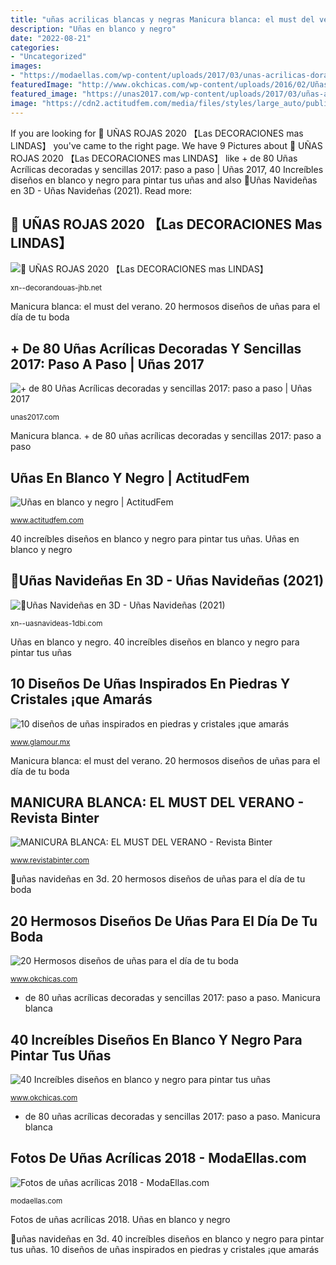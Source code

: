 ```yaml
---
title: "uñas acrilicas blancas y negras Manicura blanca: el must del verano"
description: "Uñas en blanco y negro"
date: "2022-08-21"
categories:
- "Uncategorized"
images:
- "https://modaellas.com/wp-content/uploads/2017/03/unas-acrilicas-doradas-y-blancas.jpg"
featuredImage: "http://www.okchicas.com/wp-content/uploads/2016/02/Uñas-de-boda-18.jpg"
featured_image: "https://unas2017.com/wp-content/uploads/2017/03/uñas-acrilicas-blancas.jpg"
image: "https://cdn2.actitudfem.com/media/files/styles/large_auto/public/images/2014/09/unasblancoynegro01.jpg"
---
```


If you are looking for 🥇 UÑAS ROJAS 2020 【Las DECORACIONES mas LINDAS】 you've came to the right page. We have 9 Pictures about 🥇 UÑAS ROJAS 2020 【Las DECORACIONES mas LINDAS】 like + de 80 Uñas Acrílicas decoradas y sencillas 2017: paso a paso | Uñas 2017, 40 Increíbles diseños en blanco y negro para pintar tus uñas and also 🎄Uñas Navideñas en 3D - Uñas Navideñas (2021). Read more:

## 🥇 UÑAS ROJAS 2020 【Las DECORACIONES Mas LINDAS】

![🥇 UÑAS ROJAS 2020 【Las DECORACIONES mas LINDAS】](https://xn--decorandouas-jhb.net/wp-content/uploads/2017/07/decoracion-de-unas-rojas-1.jpg "Fotos de uñas acrílicas 2018")

<small>xn--decorandouas-jhb.net</small>

Manicura blanca: el must del verano. 20 hermosos diseños de uñas para el día de tu boda

## + De 80 Uñas Acrílicas Decoradas Y Sencillas 2017: Paso A Paso | Uñas 2017

![+ de 80 Uñas Acrílicas decoradas y sencillas 2017: paso a paso | Uñas 2017](https://unas2017.com/wp-content/uploads/2017/03/uñas-acrilicas-blancas.jpg "40 increíbles diseños en blanco y negro para pintar tus uñas")

<small>unas2017.com</small>

Manicura blanca. + de 80 uñas acrílicas decoradas y sencillas 2017: paso a paso

## Uñas En Blanco Y Negro | ActitudFem

![Uñas en blanco y negro | ActitudFem](https://cdn2.actitudfem.com/media/files/styles/large_auto/public/images/2014/09/unasblancoynegro01.jpg "20 hermosos diseños de uñas para el día de tu boda")

<small>www.actitudfem.com</small>

40 increíbles diseños en blanco y negro para pintar tus uñas. Uñas en blanco y negro

## 🎄Uñas Navideñas En 3D - Uñas Navideñas (2021)

![🎄Uñas Navideñas en 3D - Uñas Navideñas (2021)](https://xn--uasnavideas-1dbi.com/wp-content/uploads/2020/11/UNAS-NAVIDENAS-3D-PAPA-NOEL.jpg "🎄uñas navideñas en 3d")

<small>xn--uasnavideas-1dbi.com</small>

Uñas en blanco y negro. 40 increíbles diseños en blanco y negro para pintar tus uñas

## 10 Diseños De Uñas Inspirados En Piedras Y Cristales ¡que Amarás

![10 diseños de uñas inspirados en piedras y cristales ¡que amarás](https://aws.glamour.mx/prod/designs/v1/assets/700x1000/223735.jpg "🥇 uñas rojas 2020 【las decoraciones mas lindas】")

<small>www.glamour.mx</small>

Manicura blanca: el must del verano. 20 hermosos diseños de uñas para el día de tu boda

## MANICURA BLANCA: EL MUST DEL VERANO - Revista Binter

![MANICURA BLANCA: EL MUST DEL VERANO - Revista Binter](http://www.revistabinter.com/wp-content/uploads/2016/07/manicura-blanca-1.jpg "🎄uñas navideñas en 3d")

<small>www.revistabinter.com</small>

🎄uñas navideñas en 3d. 20 hermosos diseños de uñas para el día de tu boda

## 20 Hermosos Diseños De Uñas Para El Día De Tu Boda

![20 Hermosos diseños de uñas para el día de tu boda](http://www.okchicas.com/wp-content/uploads/2016/02/Uñas-de-boda-18.jpg "10 diseños de uñas inspirados en piedras y cristales ¡que amarás")

<small>www.okchicas.com</small>

+ de 80 uñas acrílicas decoradas y sencillas 2017: paso a paso. Manicura blanca

## 40 Increíbles Diseños En Blanco Y Negro Para Pintar Tus Uñas

![40 Increíbles diseños en blanco y negro para pintar tus uñas](https://www.okchicas.com/wp-content/uploads/2015/09/Uñas-blanco-y-negro-23.jpg "40 increíbles diseños en blanco y negro para pintar tus uñas")

<small>www.okchicas.com</small>

+ de 80 uñas acrílicas decoradas y sencillas 2017: paso a paso. Manicura blanca

## Fotos De Uñas Acrílicas 2018 - ModaEllas.com

![Fotos de uñas acrílicas 2018 - ModaEllas.com](https://modaellas.com/wp-content/uploads/2017/03/unas-acrilicas-doradas-y-blancas.jpg "20 hermosos diseños de uñas para el día de tu boda")

<small>modaellas.com</small>

Fotos de uñas acrílicas 2018. Uñas en blanco y negro

🎄uñas navideñas en 3d. 40 increíbles diseños en blanco y negro para pintar tus uñas. 10 diseños de uñas inspirados en piedras y cristales ¡que amarás
